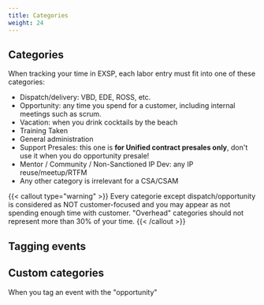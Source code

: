 ```yaml
---
title: Categories
weight: 24
---
```


## Categories

When tracking your time in EXSP, each labor entry must fit into one of these categories:

- Dispatch/delivery: VBD, EDE, ROSS, etc.
- Opportunity: any time you spend for a customer, including internal meetings such as scrum.
- Vacation: when you drink cocktails by the beach
- Training Taken
- General administration
- Support Presales: this one is **for Unified contract presales only**, don't use it when you do opportunity presale!
- Mentor / Community / Non-Sanctioned IP Dev: any IP reuse/meetup/RTFM
- Any other category is irrelevant for a CSA/CSAM

{{< callout type="warning" >}}
 Every categorie except dispatch/opportunity is considered as NOT customer-focused and you may appear as not spending enough time with customer. "Overhead" categories should not represent more than 30% of your time.
{{< /callout >}}

## Tagging events


## Custom categories

When you tag an event with the "opportunity" 